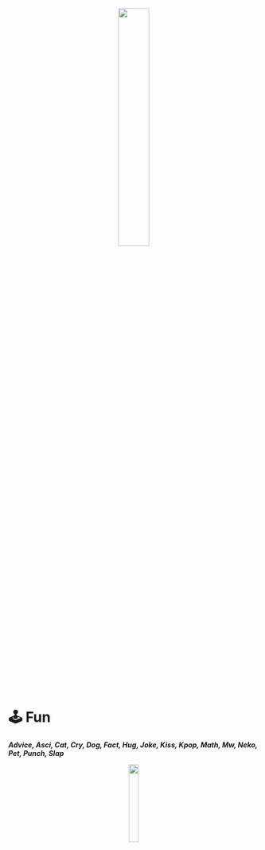 <div align="center">
<img src="https://cdn.discordapp.com/attachments/761425215652757545/935127666099638312/giphy.gif" align="center" style="width: 35%" />
</div>

# 🕹️ Fun 

***Advice, Asci, Cat, Cry, Dog, Fact, Hug, Joke, Kiss, Kpop, Math, Mw, Neko, Pet, Punch, Slap***

<div align="center">
<img src="https://cdn.discordapp.com/attachments/761425215652757545/935127666099638312/giphy.gif" align="center" style="width: 20%" />
</div>
